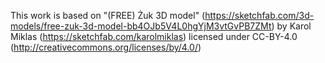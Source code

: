This work is based on "(FREE) Żuk 3D model" (https://sketchfab.com/3d-models/free-zuk-3d-model-bb4OJb5V4L0hgYjM3vtGvPB7ZMt) by Karol Miklas (https://sketchfab.com/karolmiklas) licensed under CC-BY-4.0 (http://creativecommons.org/licenses/by/4.0/)
